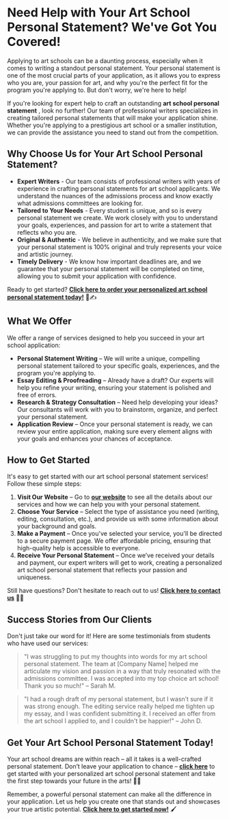 # Need Help with Your Art School Personal Statement? We've Got You Covered!

Applying to art schools can be a daunting process, especially when it comes to writing a standout personal statement. Your personal statement is one of the most crucial parts of your application, as it allows you to express who you are, your passion for art, and why you're the perfect fit for the program you're applying to. But don't worry, we're here to help!

If you're looking for expert help to craft an outstanding **art school personal statement** , look no further! Our team of professional writers specializes in creating tailored personal statements that will make your application shine. Whether you're applying to a prestigious art school or a smaller institution, we can provide the assistance you need to stand out from the competition.

## Why Choose Us for Your Art School Personal Statement?

- **Expert Writers** - Our team consists of professional writers with years of experience in crafting personal statements for art school applicants. We understand the nuances of the admissions process and know exactly what admissions committees are looking for.
- **Tailored to Your Needs** - Every student is unique, and so is every personal statement we create. We work closely with you to understand your goals, experiences, and passion for art to write a statement that reflects who you are.
- **Original & Authentic** - We believe in authenticity, and we make sure that your personal statement is 100% original and truly represents your voice and artistic journey.
- **Timely Delivery** - We know how important deadlines are, and we guarantee that your personal statement will be completed on time, allowing you to submit your application with confidence.

Ready to get started? [**Click here to order your personalized art school personal statement today!**](https://tinyurl.com/topessay?keyword=art+school+personal+statement) 🎨✍️

## What We Offer

We offer a range of services designed to help you succeed in your art school application:

- **Personal Statement Writing** – We will write a unique, compelling personal statement tailored to your specific goals, experiences, and the program you're applying to.
- **Essay Editing & Proofreading** – Already have a draft? Our experts will help you refine your writing, ensuring your statement is polished and free of errors.
- **Research & Strategy Consultation** – Need help developing your ideas? Our consultants will work with you to brainstorm, organize, and perfect your personal statement.
- **Application Review** – Once your personal statement is ready, we can review your entire application, making sure every element aligns with your goals and enhances your chances of acceptance.

## How to Get Started

It's easy to get started with our art school personal statement services! Follow these simple steps:

1. **Visit Our Website** – Go to [**our website**](https://tinyurl.com/topessay?keyword=art+school+personal+statement) to see all the details about our services and how we can help you with your personal statement.
2. **Choose Your Service** – Select the type of assistance you need (writing, editing, consultation, etc.), and provide us with some information about your background and goals.
3. **Make a Payment** – Once you've selected your service, you'll be directed to a secure payment page. We offer affordable pricing, ensuring that high-quality help is accessible to everyone.
4. **Receive Your Personal Statement** – Once we’ve received your details and payment, our expert writers will get to work, creating a personalized art school personal statement that reflects your passion and uniqueness.

Still have questions? Don't hesitate to reach out to us! [**Click here to contact us**](https://tinyurl.com/topessay?keyword=art+school+personal+statement) 💬📧

## Success Stories from Our Clients

Don't just take our word for it! Here are some testimonials from students who have used our services:

> "I was struggling to put my thoughts into words for my art school personal statement. The team at [Company Name] helped me articulate my vision and passion in a way that truly resonated with the admissions committee. I was accepted into my top choice art school! Thank you so much!" – Sarah M.

> "I had a rough draft of my personal statement, but I wasn’t sure if it was strong enough. The editing service really helped me tighten up my essay, and I was confident submitting it. I received an offer from the art school I applied to, and I couldn't be happier!" – John D.

## Get Your Art School Personal Statement Today!

Your art school dreams are within reach – all it takes is a well-crafted personal statement. Don’t leave your application to chance – [**click here**](https://tinyurl.com/topessay?keyword=art+school+personal+statement) to get started with your personalized art school personal statement and take the first step towards your future in the arts! 🎨✨

Remember, a powerful personal statement can make all the difference in your application. Let us help you create one that stands out and showcases your true artistic potential. [**Click here to get started now!**](https://tinyurl.com/topessay?keyword=art+school+personal+statement) 🖌️
